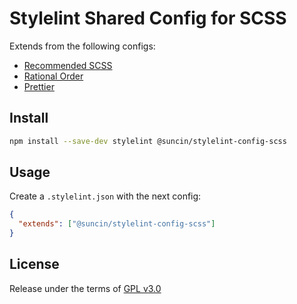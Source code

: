 # Stylelint Shared Config for SCSS

Extends from the following configs:

- [Recommended SCSS](https://npm.im/stylelint-config-recommended-scss)
- [Rational Order](https://npm.im/stylelint-config-rational-order)
- [Prettier](https://npm.im/stylelint-config-prettier)

## Install

```bash
npm install --save-dev stylelint @suncin/stylelint-config-scss
```

## Usage

Create a `.stylelint.json` with the next config:

```json
{
  "extends": ["@suncin/stylelint-config-scss"]
}
```

## License

Release under the terms of [GPL v3.0](./LICENSE)
